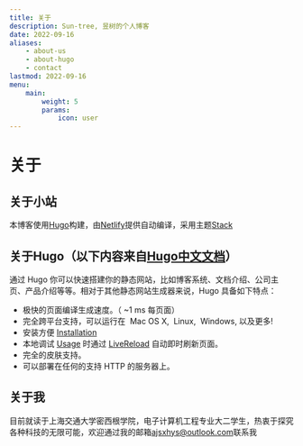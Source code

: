 ```yaml
---
title: 关于
description: Sun-tree, 昱树的个人博客
date: 2022-09-16
aliases:
    - about-us
    - about-hugo
    - contact
lastmod: 2022-09-16
menu:
    main:
        weight: 5
        params: 
            icon: user
---
```


# 关于

## 关于小站

本博客使用[Hugo](#关于hugo以下内容来自hugo中文文档httpswwwgohugoorgdoc)构建，由[Netlify](https://www.netlify.com/)提供自动编译，采用主题[Stack](https://github.com/CaiJimmy/hugo-theme-stack)

## 关于Hugo（以下内容来自[Hugo中文文档](https://www.gohugo.org/doc/)）

通过 Hugo 你可以快速搭建你的静态网站，比如博客系统、文档介绍、公司主页、产品介绍等等。相对于其他静态网站生成器来说，Hugo 具备如下特点：

  * 极快的页面编译生成速度。（ ~1&nbsp;ms 每页面）
  * 完全跨平台支持，可以运行在 <i class="fa fa-apple"></i>&nbsp;Mac OS&nbsp;X, <i class="fa fa-linux"></i>&nbsp;Linux, <i class="fa fa-windows"></i>&nbsp;Windows, 以及更多!
  * 安装方便 [Installation](/doc/overview/installing/)
  * 本地调试 [Usage](/doc/overview/usage/) 时通过 [LiveReload](/doc/extras/livereload/) 自动即时刷新页面。
  * 完全的皮肤支持。
  * 可以部署在任何的支持 HTTP 的服务器上。

## 关于我

目前就读于上海交通大学密西根学院，电子计算机工程专业大二学生，热衷于探究各种科技的无限可能，欢迎通过我的邮箱[ajsxhys@outlook.com](mailto:ajsxhys@outlook.com)联系我
